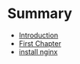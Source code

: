 # Summary

* [Introduction](README.md)
* [First Chapter](chapter1.md)
* [install nginx](install-nginx.md)

